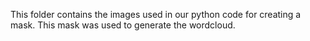 This folder contains the images used in our python code for creating a mask. This mask was used to generate the wordcloud.
